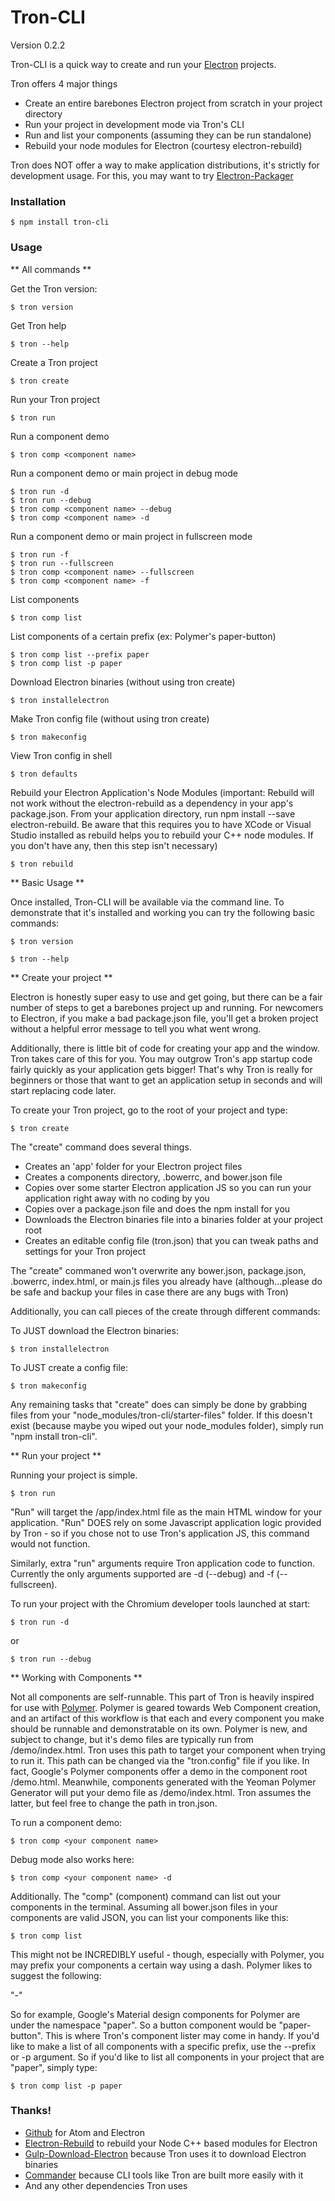 # Tron-CLI
Version
0.2.2

Tron-CLI is a quick way to create and run your [Electron](http://electron.atom.io/) projects.

Tron offers 4 major things

  - Create an entire barebones Electron project from scratch in your project directory
  - Run your project in development mode via Tron's CLI
  - Run and list your components (assuming they can be run standalone)
  - Rebuild your node modules for Electron (courtesy electron-rebuild)


Tron does NOT offer a way to make application distributions, it's strictly for development usage. For this, you may want to try [Electron-Packager](https://github.com/maxogden/electron-packager)


### Installation

```
$ npm install tron-cli
```

### Usage

** All commands **

Get the Tron version:
```
$ tron version
```

Get Tron help
```
$ tron --help
```

Create a Tron project
```
$ tron create
```

Run your Tron project
```
$ tron run
```

Run a component demo
```
$ tron comp <component name>
```

Run a component demo or main project in debug mode
```
$ tron run -d
$ tron run --debug
$ tron comp <component name> --debug
$ tron comp <component name> -d
```

Run a component demo or main project in fullscreen mode
```
$ tron run -f
$ tron run --fullscreen
$ tron comp <component name> --fullscreen
$ tron comp <component name> -f
```

List components
```
$ tron comp list
```

List components of a certain prefix (ex: Polymer's paper-button)
```
$ tron comp list --prefix paper
$ tron comp list -p paper
```

Download Electron binaries (without using tron create)
```
$ tron installelectron
```

Make Tron config file (without using tron create)
```
$ tron makeconfig
```

View Tron config in shell
```
$ tron defaults
```

Rebuild your Electron Application's Node Modules
(important: Rebuild will not work without the electron-rebuild as a dependency in your app's package.json. From your application directory, run npm install --save electron-rebuild.
Be aware that this requires you to have XCode or Visual Studio installed as rebuild helps you to rebuild your C++ node modules. If you don't have any, then this step isn't necessary)
```
$ tron rebuild
```

** Basic Usage **

Once installed, Tron-CLI will be available via the command line. To demonstrate that it's installed and working you can try the following basic commands:
```
$ tron version
```

```
$ tron --help
```

** Create your project **

Electron is honestly super easy to use and get going, but there can be a fair number of steps to get a barebones project up and running. For newcomers to Electron, if you make a bad package.json file, you'll get a broken project without a helpful error message to tell you what went wrong.

Additionally, there is little bit of code for creating your app and the window. Tron takes care of this for you. You may outgrow Tron's app startup code fairly quickly as your application gets bigger! That's why Tron is really for beginners or those that want to get an application setup in seconds and will start replacing code later.

To create your Tron project, go to the root of your project and type:

```
$ tron create
```

The "create" command does several things.
* Creates an 'app' folder for your Electron project files
* Creates a components directory, .bowerrc, and bower.json file
* Copies over some starter Electron application JS so you can run your application right away with no coding by you
* Copies over a package.json file and does the npm install for you
* Downloads the Electron binaries file into a binaries folder at your project root
* Creates an editable config file (tron.json) that you can tweak paths and settings for your Tron project

The "create" commaned won't overwrite any bower.json, package.json, .bowerrc, index.html, or main.js files you already have (although...please do be safe and backup your files in case there are any bugs with Tron)

Additionally, you can call pieces of the create through different commands:

To JUST download the Electron binaries:
```
$ tron installelectron
```

To JUST create a config file:
```
$ tron makeconfig
```

Any remaining tasks that "create" does can simply be done by grabbing files from your "node_modules/tron-cli/starter-files" folder. If this doesn't exist (because maybe you wiped out your node_modules folder), simply run "npm install tron-cli".

** Run your project **

Running your project is simple.

```
$ tron run
```

"Run" will target the <yourproject>/app/index.html file as the main HTML window for your application. "Run" DOES rely on some Javascript application logic provided by Tron - so if you chose not to use Tron's application JS, this command would not function.

Similarly, extra "run" arguments require Tron application code to function.
Currently the only arguments supported are -d (--debug) and -f (--fullscreen).

To run your project with the Chromium developer tools launched at start:
```
$ tron run -d
```

or

```
$ tron run --debug
```


** Working with Components **

Not all components are self-runnable. This part of Tron is heavily inspired for use with [Polymer](https://www.polymer-project.org).
Polymer is geared towards Web Component creation, and an artifact of this workflow is that each and every component you make should be
runnable and demonstratable on its own. Polymer is new, and subject to change, but it's demo files are typically run from <yourcomponent>/demo/index.html.
Tron uses this path to target your component when trying to run it. This path can be changed via the "tron.config" file if you like.
In fact, Google's Polymer components offer a demo in the component root /demo.html. Meanwhile, components generated with the Yeoman Polymer Generator
will put your demo file as /demo/index.html. Tron assumes the latter, but feel free to change the path in tron.json.

To run a component demo:
```
$ tron comp <your component name>
```

Debug mode also works here:

```
$ tron comp <your component name> -d
```

Additionally. The "comp" (component) command can list out your components in the terminal. Assuming all bower.json files in your components are valid JSON, you can list your components like this:

```
$ tron comp list
```

This might not be INCREDIBLY useful - though, especially with Polymer, you may prefix your components a certain way using a dash. Polymer likes to suggest the following:

"<component namespace>-<component-name>"

So for example, Google's Material design components for Polymer are under the namespace "paper". So a button component would be "paper-button". This is where Tron's component lister may come in handy. If you'd like to make a list of all components with a specific prefix, use the --prefix or -p argument. So if you'd like to list all components in your project that are "paper", simply type:

```
$ tron comp list -p paper
```

### Thanks!
* [Github](https://github.com/) for Atom and Electron
* [Electron-Rebuild](https://github.com/paulcbetts/electron-rebuild) to rebuild your Node C++ based modules for Electron
* [Gulp-Download-Electron](https://github.com/kitematic/gulp-download-electron) because Tron uses it to download Electron binaries
* [Commander](https://github.com/tj/commander.js) because CLI tools like Tron are built more easily with it
* And any other dependencies Tron uses
